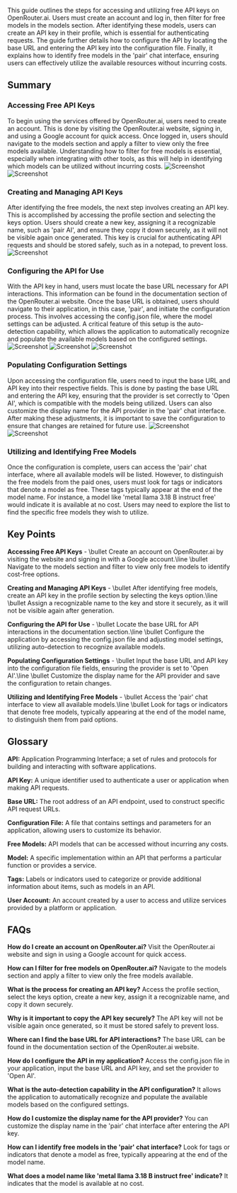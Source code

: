 This guide outlines the steps for accessing and utilizing free API keys on OpenRouter.ai. Users must create an account and log in, then filter for free models in the models section. After identifying these models, users can create an API key in their profile, which is essential for authenticating requests. The guide further details how to configure the API by locating the base URL and entering the API key into the configuration file. Finally, it explains how to identify free models in the 'pair' chat interface, ensuring users can effectively utilize the available resources without incurring costs.


## Summary 
### Accessing Free API Keys
To begin using the services offered by OpenRouter.ai, users need to create an account. This is done by visiting the OpenRouter.ai website, signing in, and using a Google account for quick access. Once logged in, users should navigate to the models section and apply a filter to view only the free models available. Understanding how to filter for free models is essential, especially when integrating with other tools, as this will help in identifying which models can be utilized without incurring costs.
![Screenshot](../images/12.jpg)
![Screenshot](../images/35.jpg)
### Creating and Managing API Keys
After identifying the free models, the next step involves creating an API key. This is accomplished by accessing the profile section and selecting the keys option. Users should create a new key, assigning it a recognizable name, such as 'pair AI', and ensure they copy it down securely, as it will not be visible again once generated. This key is crucial for authenticating API requests and should be stored safely, such as in a notepad, to prevent loss.
![Screenshot](../images/47.jpg)
### Configuring the API for Use
With the API key in hand, users must locate the base URL necessary for API interactions. This information can be found in the documentation section of the OpenRouter.ai website. Once the base URL is obtained, users should navigate to their application, in this case, 'pair', and initiate the configuration process. This involves accessing the config.json file, where the model settings can be adjusted. A critical feature of this setup is the auto-detection capability, which allows the application to automatically recognize and populate the available models based on the configured settings.
![Screenshot](../images/112.jpg)
![Screenshot](../images/69.jpg)
![Screenshot](../images/99.jpg)
### Populating Configuration Settings
Upon accessing the configuration file, users need to input the base URL and API key into their respective fields. This is done by pasting the base URL and entering the API key, ensuring that the provider is set correctly to 'Open AI', which is compatible with the models being utilized. Users can also customize the display name for the API provider in the 'pair' chat interface. After making these adjustments, it is important to save the configuration to ensure that changes are retained for future use.
![Screenshot](../images/134.jpg)
![Screenshot](../images/146.jpg)
### Utilizing and Identifying Free Models
Once the configuration is complete, users can access the 'pair' chat interface, where all available models will be listed. However, to distinguish the free models from the paid ones, users must look for tags or indicators that denote a model as free. These tags typically appear at the end of the model name. For instance, a model like 'metal llama 3.18 B instruct free' would indicate it is available at no cost. Users may need to explore the list to find the specific free models they wish to utilize.

## Key Points 
**Accessing Free API Keys** - 
 \bullet  Create an account on OpenRouter.ai by visiting the website and signing in with a Google account.\line \bullet  Navigate to the models section and filter to view only free models to identify cost-free options.

**Creating and Managing API Keys** - 
 \bullet  After identifying free models, create an API key in the profile section by selecting the keys option.\line \bullet  Assign a recognizable name to the key and store it securely, as it will not be visible again after generation.

**Configuring the API for Use** - 
 \bullet  Locate the base URL for API interactions in the documentation section.\line \bullet  Configure the application by accessing the config.json file and adjusting model settings, utilizing auto-detection to recognize available models.

**Populating Configuration Settings** - 
 \bullet  Input the base URL and API key into the configuration file fields, ensuring the provider is set to 'Open AI'.\line \bullet  Customize the display name for the API provider and save the configuration to retain changes.

**Utilizing and Identifying Free Models** - 
 \bullet  Access the 'pair' chat interface to view all available models.\line \bullet  Look for tags or indicators that denote free models, typically appearing at the end of the model name, to distinguish them from paid options.


## Glossary 
**API:** Application Programming Interface; a set of rules and protocols for building and interacting with software applications.

**API Key:** A unique identifier used to authenticate a user or application when making API requests.

**Base URL:** The root address of an API endpoint, used to construct specific API request URLs.

**Configuration File:** A file that contains settings and parameters for an application, allowing users to customize its behavior.

**Free Models:** API models that can be accessed without incurring any costs.

**Model:** A specific implementation within an API that performs a particular function or provides a service.

**Tags:** Labels or indicators used to categorize or provide additional information about items, such as models in an API.

**User Account:** An account created by a user to access and utilize services provided by a platform or application.


## FAQs 
**How do I create an account on OpenRouter.ai?**
 Visit the OpenRouter.ai website and sign in using a Google account for quick access.



**How can I filter for free models on OpenRouter.ai?**
 Navigate to the models section and apply a filter to view only the free models available.



**What is the process for creating an API key?**
 Access the profile section, select the keys option, create a new key, assign it a recognizable name, and copy it down securely.



**Why is it important to copy the API key securely?**
 The API key will not be visible again once generated, so it must be stored safely to prevent loss.



**Where can I find the base URL for API interactions?**
 The base URL can be found in the documentation section of the OpenRouter.ai website.



**How do I configure the API in my application?**
 Access the config.json file in your application, input the base URL and API key, and set the provider to 'Open AI'.



**What is the auto-detection capability in the API configuration?**
 It allows the application to automatically recognize and populate the available models based on the configured settings.



**How do I customize the display name for the API provider?**
 You can customize the display name in the 'pair' chat interface after entering the API key.



**How can I identify free models in the 'pair' chat interface?**
 Look for tags or indicators that denote a model as free, typically appearing at the end of the model name.



**What does a model name like 'metal llama 3.18 B instruct free' indicate?**
 It indicates that the model is available at no cost.



